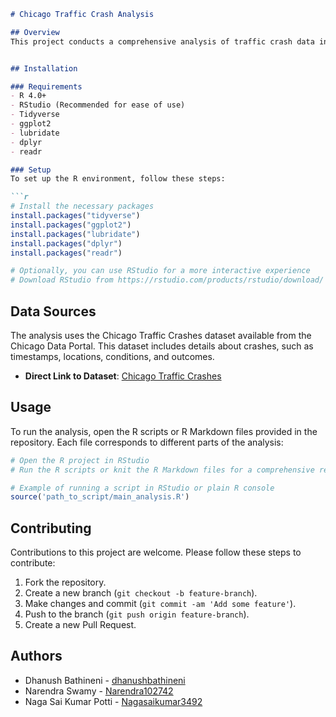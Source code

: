 ```markdown
# Chicago Traffic Crash Analysis

## Overview
This project conducts a comprehensive analysis of traffic crash data in Chicago over the past four years. The goal is to identify high-risk areas, prevailing conditions, and temporal trends.


## Installation

### Requirements
- R 4.0+
- RStudio (Recommended for ease of use)
- Tidyverse
- ggplot2
- lubridate
- dplyr
- readr

### Setup
To set up the R environment, follow these steps:

```r
# Install the necessary packages
install.packages("tidyverse")
install.packages("ggplot2")
install.packages("lubridate")
install.packages("dplyr")
install.packages("readr")

# Optionally, you can use RStudio for a more interactive experience
# Download RStudio from https://rstudio.com/products/rstudio/download/
```

## Data Sources
The analysis uses the Chicago Traffic Crashes dataset available from the Chicago Data Portal. This dataset includes details about crashes, such as timestamps, locations, conditions, and outcomes.

- **Direct Link to Dataset**: [Chicago Traffic Crashes](https://data.cityofchicago.org/Transportation/Traffic-Crashes-Crashes/85ca-t3if)

## Usage
To run the analysis, open the R scripts or R Markdown files provided in the repository. Each file corresponds to different parts of the analysis:

```r
# Open the R project in RStudio
# Run the R scripts or knit the R Markdown files for a comprehensive report

# Example of running a script in RStudio or plain R console
source('path_to_script/main_analysis.R')
```

## Contributing
Contributions to this project are welcome. Please follow these steps to contribute:

1. Fork the repository.
2. Create a new branch (`git checkout -b feature-branch`).
3. Make changes and commit (`git commit -am 'Add some feature'`).
4. Push to the branch (`git push origin feature-branch`).
5. Create a new Pull Request.

## Authors
- Dhanush Bathineni - [dhanushbathineni](https://github.com/dhanushbathineni)
- Narendra Swamy - [Narendra102742](https://github.com/Narendra102742)
- Naga Sai Kumar Potti - [Nagasaikumar3492](https://github.com/Nagasaikumar3492)
